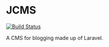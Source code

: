 # JCMS

[![Build Status](https://travis-ci.org/jancyril/jcms.svg?branch=master)](https://travis-ci.org/jancyril/jcms)

A CMS for blogging made up of Laravel.